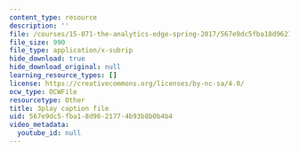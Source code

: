 ```yaml
---
content_type: resource
description: ''
file: /courses/15-071-the-analytics-edge-spring-2017/567e9dc5fba18d9621774b93b8b0b4b4_PLRK4oOkXuI.srt
file_size: 990
file_type: application/x-subrip
hide_download: true
hide_download_original: null
learning_resource_types: []
license: https://creativecommons.org/licenses/by-nc-sa/4.0/
ocw_type: OCWFile
resourcetype: Other
title: 3play caption file
uid: 567e9dc5-fba1-8d96-2177-4b93b8b0b4b4
video_metadata:
  youtube_id: null
---
```


